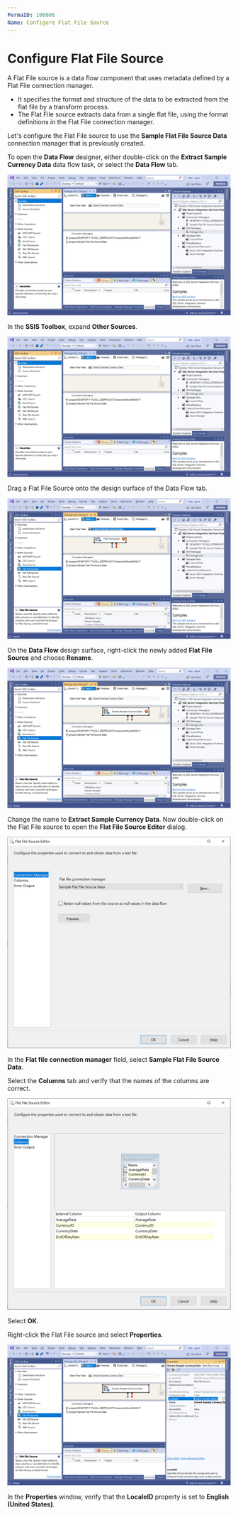 ```yaml
---
PermaID: 100006
Name: Configure Flat File Source
---
```


# Configure Flat File Source

A Flat File source is a data flow component that uses metadata defined by a Flat File connection manager. 

 - It specifies the format and structure of the data to be extracted from the flat file by a transform process. 
 - The Flat File source extracts data from a single flat file, using the format definitions in the Flat File connection manager.

Let's configure the Flat File source to use the **Sample Flat File Source Data** connection manager that is previously created.

To open the **Data Flow** designer, either double-click on the **Extract Sample Currency Data** data flow task, or select the **Data Flow** tab.

<img src="images/flat-file-source-1.png" alt="Data Flow tab">

In the **SSIS Toolbox**, expand **Other Sources**.

<img src="images/flat-file-source-1.png" alt="Data Flow tab">

Drag a Flat File Source onto the design surface of the Data Flow tab.

<img src="images/flat-file-source-2.png" alt="Flat File Source">

On the **Data Flow** design surface, right-click the newly added **Flat File Source** and choose **Rename**.

<img src="images/flat-file-source-3.png" alt="Change the name">

Change the name to **Extract Sample Currency Data**. Now double-click on the Flat File source to open the **Flat File Source Editor** dialog.

<img src="images/flat-file-source-4.png" alt="Sample Flat File Source Data">

In the **Flat file connection manager** field, select **Sample Flat File Source Data**.

Select the **Columns** tab and verify that the names of the columns are correct.

<img src="images/flat-file-source-5.png" alt="Verify column names">

Select **OK**.

Right-click the Flat File source and select **Properties**.

<img src="images/flat-file-source-6.png" alt="Properties window">

In the **Properties** window, verify that the **LocaleID** property is set to **English (United States)**.
